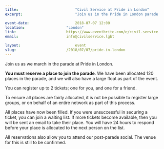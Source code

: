 ```yaml
---
title:  						"Civil Service at Pride in London"
excerpt:	  					"Join us in the Pride in London parade."

event-date:	 					2018-07-07 12:00
location: 					"London"
link: 						https://www.eventbrite.com/e/civil-service-at-pride-in-london-registration-44344963981?aff=cslgbtwebsite
email: 						info@civilservice.lgbt

layout: 						event
slug:						/2018/07/07/pride-in-london
---
```


Join us as we march in the parade at Pride in London.

**You must reserve a place to join the parade**. We have been allocated 120 places in the parade, and we will also have a large float as part of the event.

You can register up to 2 tickets; one for you, and one for a friend. 

To ensure all places are fairly allocated, it is not be possible to register large groups, or on behalf of an entire network as part of this process.

All places have now been filled. If you were unsuccessful in securing a ticket, you can join a waiting list. If more tickets become available, then you will be sent an email to take their place. You will have 24 hours to respond before your place is allocated to the next person on the list.

All reservations also allow you to attend our post-parade social. The venue for this is still to be confirmed. 